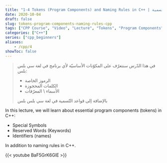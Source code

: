 ```yaml
---
title: "1-4 Tokens (Program Components) and Naming Rules in C++ | المكوّنات الأساسيّة للبرنامج وقواعد التسمية "
date: 2020-10-04
draft: false
slug: tokens-program-components-naming-rules-cpp
tags: ["CPP Course", "Video", "Lecture", "Tokens", "Program Components", "Reserved Words", "Special Symbols", "Identifiers"]
categories: ["C++"]
series: ["cpp_beginners"]
aliases:
    - /cpp/4
showToc: false
---
```


> في هذا الدّرس سنتعرّف على المكوّنات الأساسيّة لأي برنامج في لغة سي بلس بلس:
> - الرموز الخاصة
> - الكلمات المحجوزة
> - الأسماء \ المعرّفات
> 
> بالإضافة إلى قواعد التّسمية في لغة سي بلس بلس


In this lecture, we will learn about essential program components (tokens) in C++:
- Special Symbols
- Reserved Words (Keywords)
- Identifiers (names)
 
In addition to naming rules in C++.


{{< youtube BaF5GrK6GlE >}}